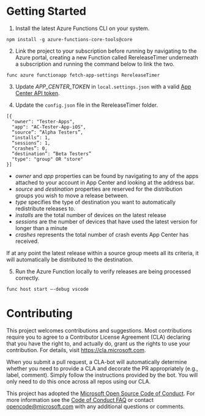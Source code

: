 # Getting Started
1. Install the latest Azure Functions CLI on your system. 
 
```npm install -g azure-functions-core-tools@core ```
 
2. Link the project to your subscription before running by navigating to the Azure portal, creating a new Function called RereleaseTimer underneath a subscription and running the command below to link the two.

```func azure functionapp fetch-app-settings RereleaseTimer ```

3. Update _APP_CENTER_TOKEN_ in `local.settings.json` with a valid [App Center API token](https://appcenter.ms/settings/apitokens).

4. Update the `config.json` file in the RereleaseTimer folder.

```
[{
  "owner": "Tester-Apps",
  "app": "AC-Tester-App-iOS",
  “source”: “Alpha Testers”,
  “installs”: 1,
  “sessions”: 1,
  “crashes”: 0,
  “destination”: “Beta Testers”	
  "type": "group" OR "store"
}]
```

- _owner_ and _app_ properties can be found by navigating to any of the apps attached to your account in App Center and looking at the address bar. 
- _source_ and _destination_ properties are reserved for the distribution groups you wish to move a release between. 
- _type_ specifies the type of destination you want to automatically redistribute releases to.
- _installs_ are the total number of devices on the latest release
- _sessions_ are the number of devices that have used the latest version for longer than a minute
- _crashes_ represents the total number of crash events App Center has received. 

If at any point the latest release within a source group meets all its criteria, it will automatically be distributed to the destination. 

5. Run the Azure Function locally to verify releases are being processed correctly.

```func host start –-debug vscode```

# Contributing

This project welcomes contributions and suggestions.  Most contributions require you to agree to a
Contributor License Agreement (CLA) declaring that you have the right to, and actually do, grant us
the rights to use your contribution. For details, visit https://cla.microsoft.com.

When you submit a pull request, a CLA-bot will automatically determine whether you need to provide
a CLA and decorate the PR appropriately (e.g., label, comment). Simply follow the instructions
provided by the bot. You will only need to do this once across all repos using our CLA.

This project has adopted the [Microsoft Open Source Code of Conduct](https://opensource.microsoft.com/codeofconduct/).
For more information see the [Code of Conduct FAQ](https://opensource.microsoft.com/codeofconduct/faq/) or
contact [opencode@microsoft.com](mailto:opencode@microsoft.com) with any additional questions or comments.
